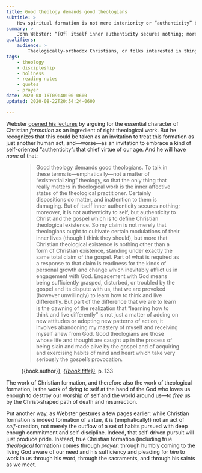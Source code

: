 ```yaml
---
title: Good theology demands good theologians
subtitle: >
    How spiritual formation is not mere interiority or “authenticity” but death-and-resurrection at the hand of the living God.
summary: >
    John Webster: “[Of] itself inner authenticity secures nothing; moreover, it is not authenticity to self, but authenticity to Christ and the gospel which is to define Christian theological existence…”—for spiritual formation is not mere interiority or “authenticity” but death-and-resurrection at the hand of the living God.
qualifiers:
    audience: >
        Theologically-orthodox Christians, or folks interested in things that theologically-orthodox Christians think.
tags:
    - theology
    - discipleship
    - holiness
    - reading notes
    - quotes
    - prayer
date: 2020-08-16T09:40:00-0600
updated: 2020-08-22T20:54:24-0600

---
```


Webster [opened his lectures][good-theologians] by arguing for the essential character of Christian *formation* as an ingredient of right theological work. But he recognizes that this could be taken as an invitation to treat this formation as just another human act, and—worse—as an invitation to embrace a kind of self-oriented “authenticity”: that chief virtue of our age. And he will have *none* of that:

[good-theologians]: https://v5.chriskrycho.com/library/good-theologians/

<figure class=quotation>

> Good theology demands good theologians. To talk in these terms is—emphatically—not a matter of “existentializing” theology, so that the only thing that really matters in theological work is the inner affective states of the theological practitioner. Certainly dispositions do matter, and inattention to them is damaging. But of itself inner authenticity secures nothing; moreover, it is not authenticity to self, but authenticity to Christ and the gospel which is to define Christian theological existence. So my claim is not merely that theologians ought to cultivate certain modulations of their inner lives (though I think they should), but more that Christian theological existence is nothing other than a form of Christian existence, standing under exactly the same total claim of the gospel. Part of what is required as a response to that claim is readiness for the kinds of personal growth and change which inevitably afflict us in engagement with God. Engagement with God means being sufficiently grasped, disturbed, or troubled by the gospel and its dispute with us, that we are provoked (however unwillingly) to learn how to think and live differently. But part of the difference that we are to learn is the dawning of the realization that “learning how to think and live differently” is not just a matter of adding on new attitudes or adopting new patterns of action; it involves abandoning my mastery of myself and receiving myself anew from God. Good theologians are those whose life and thought are caught up in the process of being slain and made alive by the gospel and of acquiring and exercising habits of mind and heart which take very seriously the gospel’s provocation.

<figcaption>{{book.author}}, <a href='{{book.link}}'><cite>{{book.title}}</cite></a>, p. 133</figcaption>

</figure>

The work of Christian formation, and therefore also the work of theological formation, is the work of dying to self at the hand of the God who loves us enough to destroy our worship of self and the world around us—to *free* us by the Christ-shaped path of death and resurrection.

Put another way, as Webster gestures a few pages earlier: while Christian formation is indeed formation of virtue, it is (emphatically!) not an act of *self*-creation, not merely the outflow of a set of habits pursued with deep enough commitment and self-discipline. Indeed, that self-driven pursuit will just produce pride. Instead, true Christian formation (including true *theological* formation) comes through [*prayer*][prayer]: through humbly coming to the living God aware of our need and his sufficiency and pleading for *him* to work in us through his word, through the sacraments, and through his saints as we meet.

[prayer]: https://v5.chriskrycho.com/library/the-first-and-last-act-of-theological-existence/

